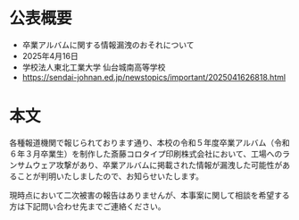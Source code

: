 # 公表概要
- 卒業アルバムに関する情報漏洩のおそれについて
- 2025年4月16日
- 学校法人東北工業大学 仙台城南高等学校
- https://sendai-johnan.ed.jp/newstopics/important/2025041626818.html

# 本文
各種報道機関で報じられております通り、本校の令和５年度卒業アルバム（令和６年３月卒業生）を制作した斎藤コロタイプ印刷株式会社において、工場へのランサムウェア攻撃があり、卒業アルバムに掲載された情報が漏洩した可能性があることが判明いたしましたので、お知らせいたします。

現時点において二次被害の報告はありませんが、本事案に関して相談を希望する方は下記問い合わせ先までご連絡ください。
